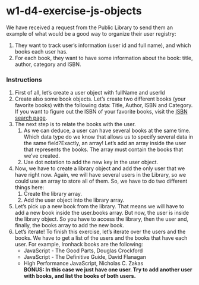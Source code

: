 # w1-d4-exercise-js-objects

We have received a request from the Public Library to send them an example of what would be a good way to organize their user registry:

1. They want to track user’s information (user id and full name), and which books each user has.
2. For each book, they want to have some information about the book: title, author, category and ISBN.

### Instructions

1. First of all, let’s create a user object with fullName and userId
2. Create also some book objects. Let’s create two different books (your favorite books) with the following data: Title, Author, ISBN and Category. If you want to figure out the ISBN of your favorite books, visit the [ISBN search page](https://isbnsearch.org/).
3. The next step is to relate the books with the user.
   1. As we can deduce, a user can have several books at the same time. Which data type do we know that allows us to specify several data in the same field?Exactly, an array! Let’s add an array inside the user that represents the books. The array must contain the books that we’ve created.
   2. Use dot notation to add the new key in the user object.
4. Now, we have to create a library object and add the only user that we have right now. Again, we will have several users in the Library, so we could use an array to store all of them. So, we have to do two different things here:
   1. Create the library array.
   2. Add the user object into the library array.
5. Let’s pick up a new book from the library. That means we will have to add a new book inside the user.books array. But now, the user is inside the library object. So you have to access the library, then the user and, finally, the books array to add the new book.
6. Let’s iterate! To finish this exercise, let’s iterate over the users and the books. We have to get a list of the users and the books that have each user. For example, Ironhack books are the following:
   - JavaScript - The Good Parts, Douglas Crockford
   - JavaScript - The Definitive Guide, David Flanagan
   - High Performance JavaScript, Nicholas C. Zakas\
     **BONUS: In this case we just have one user. Try to add another user with books, and list the books of both users.**
